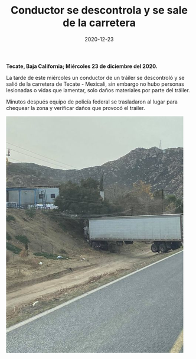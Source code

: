 ﻿---
layout: blog
title:  "Conductor se descontrola y se sale de la carretera"
date:   2020-12-23
categories: tecate
permalink: /:categories/:title:output_ext
image: /img/cnr/2020-12-23-conductor-se-descontrola.jpg
alt: "Conductor se descontrola y se sale de la carretera"
autor: 
---


**Tecate, Baja California; Miércoles 23 de diciembre del 2020.**


La tarde de este miércoles un conductor de un tráiler se descontroló y se salió de la carretera de Tecate - Mexicali, sin embargo no hubo personas lesionadas o vidas que lamentar, solo daños materiales por parte del tráiler.


Minutos después equipo de policía federal se trasladaron al lugar para chequear la zona y verificar daños que provocó el trailer.

<div id="carouselExampleSlidesOnly" class="carousel slide" data-ride="carousel">
  <div class="carousel-inner">
    <div class="carousel-item active">
       <img class="d-block w-100" src="/img/cnr/2020-12-23-conductor-se-descontrola.jpg" loading="lazy"  alt="Conductor se descontrola y se sale de la carretera">
    </div>
  </div>
</div>